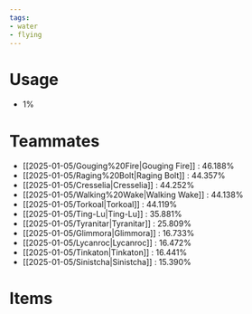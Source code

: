 ```yaml
---
tags:
- water
- flying
---
```

# Usage
- 1%
# Teammates
- [[2025-01-05/Gouging%20Fire|Gouging Fire]] : 46.188%
- [[2025-01-05/Raging%20Bolt|Raging Bolt]] : 44.357%
- [[2025-01-05/Cresselia|Cresselia]] : 44.252%
- [[2025-01-05/Walking%20Wake|Walking Wake]] : 44.138%
- [[2025-01-05/Torkoal|Torkoal]] : 44.119%
- [[2025-01-05/Ting-Lu|Ting-Lu]] : 35.881%
- [[2025-01-05/Tyranitar|Tyranitar]] : 25.809%
- [[2025-01-05/Glimmora|Glimmora]] : 16.733%
- [[2025-01-05/Lycanroc|Lycanroc]] : 16.472%
- [[2025-01-05/Tinkaton|Tinkaton]] : 16.441%
- [[2025-01-05/Sinistcha|Sinistcha]] : 15.390%
# Items
